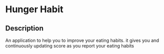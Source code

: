 # Hunger Habit

## Description

An application to help you to improve your eating habits. it gives you and continuously updating score as you report your eating habits
